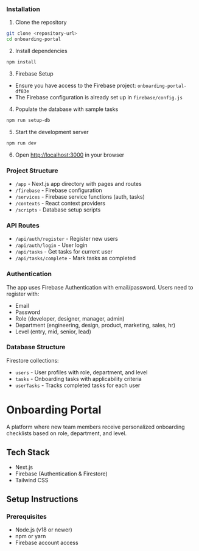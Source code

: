 ### Installation

1. Clone the repository
```bash
git clone <repository-url>
cd onboarding-portal
```

2. Install dependencies
```bash
npm install
```

3. Firebase Setup
- Ensure you have access to the Firebase project: `onboarding-portal-df83e`
- The Firebase configuration is already set up in `firebase/config.js`

4. Populate the database with sample tasks
```bash
npm run setup-db
```

5. Start the development server
```bash
npm run dev
```

6. Open [http://localhost:3000](http://localhost:3000) in your browser

### Project Structure

- `/app` - Next.js app directory with pages and routes
- `/firebase` - Firebase configuration
- `/services` - Firebase service functions (auth, tasks)
- `/contexts` - React context providers
- `/scripts` - Database setup scripts

### API Routes

- `/api/auth/register` - Register new users
- `/api/auth/login` - User login
- `/api/tasks` - Get tasks for current user
- `/api/tasks/complete` - Mark tasks as completed

### Authentication

The app uses Firebase Authentication with email/password. Users need to register with:
- Email
- Password
- Role (developer, designer, manager, admin)
- Department (engineering, design, product, marketing, sales, hr)
- Level (entry, mid, senior, lead)

### Database Structure

Firestore collections:
- `users` - User profiles with role, department, and level
- `tasks` - Onboarding tasks with applicability criteria
- `userTasks` - Tracks completed tasks for each user

# Onboarding Portal

A platform where new team members receive personalized onboarding checklists based on role, department, and level.

## Tech Stack
- Next.js
- Firebase (Authentication & Firestore)
- Tailwind CSS

## Setup Instructions

### Prerequisites
- Node.js (v18 or newer)
- npm or yarn
- Firebase account access

